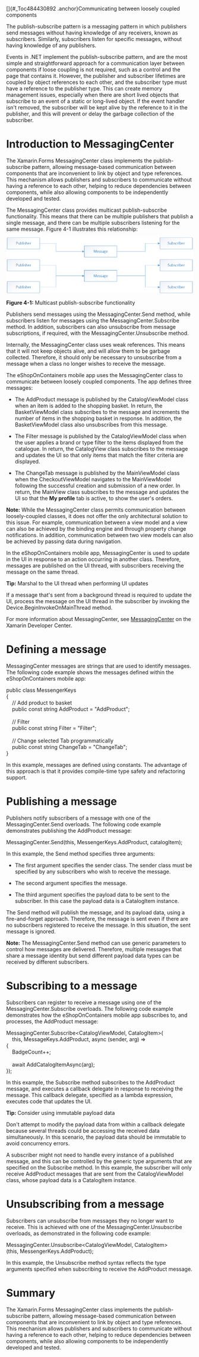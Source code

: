 []{#_Toc484430892 .anchor}Communicating between loosely coupled
components

The publish-subscribe pattern is a messaging pattern in which publishers
send messages without having knowledge of any receivers, known as
subscribers. Similarly, subscribers listen for specific messages,
without having knowledge of any publishers.

Events in .NET implement the publish-subscribe pattern, and are the most
simple and straightforward approach for a communication layer between
components if loose coupling is not required, such as a control and the
page that contains it. However, the publisher and subscriber lifetimes
are coupled by object references to each other, and the subscriber type
must have a reference to the publisher type. This can create memory
management issues, especially when there are short lived objects that
subscribe to an event of a static or long-lived object. If the event
handler isn't removed, the subscriber will be kept alive by the
reference to it in the publisher, and this will prevent or delay the
garbage collection of the subscriber.

# Introduction to MessagingCenter

The Xamarin.Forms MessagingCenter class implements the publish-subscribe
pattern, allowing message-based communication between components that
are inconvenient to link by object and type references. This mechanism
allows publishers and subscribers to communicate without having a
reference to each other, helping to reduce dependencies between
components, while also allowing components to be independently developed
and tested.

The MessagingCenter class provides multicast publish-subscribe
functionality. This means that there can be multiple publishers that
publish a single message, and there can be multiple subscribers
listening for the same message. Figure 4-1 illustrates this
relationship:

![](./media/image7.png)

**Figure 4-1:** Multicast publish-subscribe functionality

Publishers send messages using the MessagingCenter.Send method, while
subscribers listen for messages using the MessagingCenter.Subscribe
method. In addition, subscribers can also unsubscribe from message
subscriptions, if required, with the MessagingCenter.Unsubscribe method.

Internally, the MessagingCenter class uses weak references. This means
that it will not keep objects alive, and will allow them to be garbage
collected. Therefore, it should only be necessary to unsubscribe from a
message when a class no longer wishes to receive the message.

The eShopOnContainers mobile app uses the MessagingCenter class to
communicate between loosely coupled components. The app defines three
messages:

- The AddProduct message is published by the CatalogViewModel class
    when an item is added to the shopping basket. In return, the
    BasketViewModel class subscribes to the message and increments the
    number of items in the shopping basket in response. In addition, the
    BasketViewModel class also unsubscribes from this message.

- The Filter message is published by the CatalogViewModel class when
    the user applies a brand or type filter to the items displayed from
    the catalogue. In return, the CatalogView class subscribes to the
    message and updates the UI so that only items that match the filter
    criteria are displayed.

- The ChangeTab message is published by the MainViewModel class when
    the CheckoutViewModel navigates to the MainViewModel following the
    successful creation and submission of a new order. In return, the
    MainView class subscribes to the message and updates the UI so that
    the **My profile** tab is active, to show the user's orders.

**Note:** While the MessagingCenter class permits communication between
loosely-coupled classes, it does not offer the only architectural
solution to this issue. For example, communication between a view model
and a view can also be achieved by the binding engine and through
property change notifications. In addition, communication between two
view models can also be achieved by passing data during navigation.

In the eShopOnContainers mobile app, MessagingCenter is used to update
in the UI in response to an action occurring in another class.
Therefore, messages are published on the UI thread, with subscribers
receiving the message on the same thread.

**Tip:** Marshal to the UI thread when performing UI updates

If a message that's sent from a background thread is required to update
the UI, process the message on the UI thread in the subscriber by
invoking the Device.BeginInvokeOnMainThread method.

For more information about MessagingCenter, see
[MessagingCenter](https://developer.xamarin.com/guides/xamarin-forms/application-fundamentals/messaging-center/)
on the Xamarin Developer Center.

# Defining a message

MessagingCenter messages are strings that are used to identify messages.
The following code example shows the messages defined within the
eShopOnContainers mobile app:

public class MessengerKeys\
{\
    // Add product to basket\
    public const string AddProduct = \"AddProduct\";\
\
    // Filter\
    public const string Filter = \"Filter\";\
\
    // Change selected Tab programmatically\
    public const string ChangeTab = \"ChangeTab\";\
}

In this example, messages are defined using constants. The advantage of
this approach is that it provides compile-time type safety and
refactoring support.

# Publishing a message

Publishers notify subscribers of a message with one of the
MessagingCenter.Send overloads. The following code example demonstrates
publishing the AddProduct message:

MessagingCenter.Send(this, MessengerKeys.AddProduct, catalogItem);

In this example, the Send method specifies three arguments:

- The first argument specifies the sender class. The sender class must
    be specified by any subscribers who wish to receive the message.

- The second argument specifies the message.

- The third argument specifies the payload data to be sent to the
    subscriber. In this case the payload data is a CatalogItem instance.

The Send method will publish the message, and its payload data, using a
fire-and-forget approach. Therefore, the message is sent even if there
are no subscribers registered to receive the message. In this situation,
the sent message is ignored.

**Note:** The MessagingCenter.Send method can use generic parameters to
control how messages are delivered. Therefore, multiple messages that
share a message identity but send different payload data types can be
received by different subscribers.

# Subscribing to a message

Subscribers can register to receive a message using one of the
MessagingCenter.Subscribe overloads. The following code example
demonstrates how the eShopOnContainers mobile app subscribes to, and
processes, the AddProduct message:

MessagingCenter.Subscribe\<CatalogViewModel, CatalogItem\>(\
    this, MessageKeys.AddProduct, async (sender, arg) =\>\
{\
    BadgeCount++;\
\
    await AddCatalogItemAsync(arg);\
});

In this example, the Subscribe method subscribes to the AddProduct
message, and executes a callback delegate in response to receiving the
message. This callback delegate, specified as a lambda expression,
executes code that updates the UI.

**Tip:** Consider using immutable payload data

Don't attempt to modify the payload data from within a callback
delegate because several threads could be accessing the received data
simultaneously. In this scenario, the payload data should be immutable
to avoid concurrency errors.

A subscriber might not need to handle every instance of a published
message, and this can be controlled by the generic type arguments that
are specified on the Subscribe method. In this example, the subscriber
will only receive AddProduct messages that are sent from the
CatalogViewModel class, whose payload data is a CatalogItem instance.

# Unsubscribing from a message

Subscribers can unsubscribe from messages they no longer want to
receive. This is achieved with one of the MessagingCenter.Unsubscribe
overloads, as demonstrated in the following code example:

MessagingCenter.Unsubscribe\<CatalogViewModel, CatalogItem\>(this, MessengerKeys.AddProduct);

In this example, the Unsubscribe method syntax reflects the type
arguments specified when subscribing to receive the AddProduct message.

# Summary

The Xamarin.Forms MessagingCenter class implements the publish-subscribe
pattern, allowing message-based communication between components that
are inconvenient to link by object and type references. This mechanism
allows publishers and subscribers to communicate without having a
reference to each other, helping to reduce dependencies between
components, while also allowing components to be independently developed
and tested.